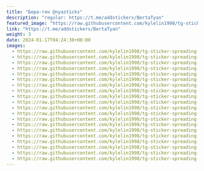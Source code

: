```yaml
---
title: "Бера-тян @nyasticks"
description: "regular: https://t.me/addstickers/BertaTyan"
featured_image: "https://raw.githubusercontent.com/kylelin1998/tg-sticker-spreading-worldwide-images/main/img/c11e83f2-83fa-43d2-bda1-56e0700006ff.jpg"
link: "https://t.me/addstickers/BertaTyan"
weight: 3
date: 2024-01-17T04:24:38+08:00
images:
  - https://raw.githubusercontent.com/kylelin1998/tg-sticker-spreading-worldwide-images/main/img/c11e83f2-83fa-43d2-bda1-56e0700006ff.jpg
  - https://raw.githubusercontent.com/kylelin1998/tg-sticker-spreading-worldwide-images/main/img/c104d450-c3f6-40d5-a49a-66e55cdb5769.jpg
  - https://raw.githubusercontent.com/kylelin1998/tg-sticker-spreading-worldwide-images/main/img/916fcf93-0f42-427e-86aa-1130e89d7a0a.jpg
  - https://raw.githubusercontent.com/kylelin1998/tg-sticker-spreading-worldwide-images/main/img/002a7c82-a938-438b-9e76-2a0db330a00b.jpg
  - https://raw.githubusercontent.com/kylelin1998/tg-sticker-spreading-worldwide-images/main/img/0913f987-d8a7-4c3c-bc60-65d6ff0e7181.jpg
  - https://raw.githubusercontent.com/kylelin1998/tg-sticker-spreading-worldwide-images/main/img/33f4a4f6-daff-4b45-887a-07337dbdc66d.jpg
  - https://raw.githubusercontent.com/kylelin1998/tg-sticker-spreading-worldwide-images/main/img/84961036-356b-4306-b3b6-2e6fab86e963.jpg
  - https://raw.githubusercontent.com/kylelin1998/tg-sticker-spreading-worldwide-images/main/img/5613cb52-d1eb-4f72-96a1-7990119d9e96.jpg
  - https://raw.githubusercontent.com/kylelin1998/tg-sticker-spreading-worldwide-images/main/img/d57f2dbe-1359-4e11-b0cf-c8c96288dfa7.jpg
  - https://raw.githubusercontent.com/kylelin1998/tg-sticker-spreading-worldwide-images/main/img/b93274bb-e16e-4a3e-b673-c56c7167038c.jpg
  - https://raw.githubusercontent.com/kylelin1998/tg-sticker-spreading-worldwide-images/main/img/22368840-8bc9-46ed-a4f0-5a4c9cf3ad0e.jpg
  - https://raw.githubusercontent.com/kylelin1998/tg-sticker-spreading-worldwide-images/main/img/0bab0453-cef1-4ad1-a01e-6f19c378bd42.jpg
  - https://raw.githubusercontent.com/kylelin1998/tg-sticker-spreading-worldwide-images/main/img/d8559208-7f94-441d-a2b3-761b9e717f7c.jpg
  - https://raw.githubusercontent.com/kylelin1998/tg-sticker-spreading-worldwide-images/main/img/97ca26d1-3132-4048-a2cb-14006f76036a.jpg
  - https://raw.githubusercontent.com/kylelin1998/tg-sticker-spreading-worldwide-images/main/img/31b06357-f188-4088-ba15-7c1e76423b39.jpg
  - https://raw.githubusercontent.com/kylelin1998/tg-sticker-spreading-worldwide-images/main/img/db7ffaf0-3708-4f39-bbd8-bafafb20f374.jpg
  - https://raw.githubusercontent.com/kylelin1998/tg-sticker-spreading-worldwide-images/main/img/b19cdad5-2136-40af-8784-712e7072e624.jpg
  - https://raw.githubusercontent.com/kylelin1998/tg-sticker-spreading-worldwide-images/main/img/418e3fdf-140b-4ff6-99b0-5fffac29d2f0.jpg
  - https://raw.githubusercontent.com/kylelin1998/tg-sticker-spreading-worldwide-images/main/img/e8fc5c69-dba8-4968-a707-695062dee9c3.jpg
  - https://raw.githubusercontent.com/kylelin1998/tg-sticker-spreading-worldwide-images/main/img/e7407ae9-1ddd-42ed-8707-746c20e4792a.jpg
---
```

